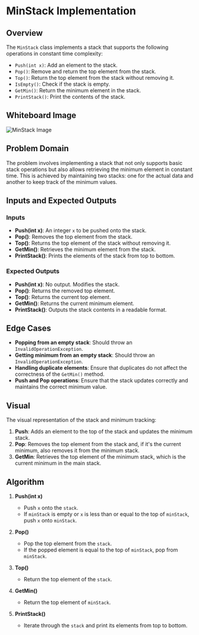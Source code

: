 ﻿# MinStack Implementation

## Overview

The `MinStack` class implements a stack that supports the following operations in constant time complexity:
- `Push(int x)`: Add an element to the stack.
- `Pop()`: Remove and return the top element from the stack.
- `Top()`: Return the top element from the stack without removing it.
- `IsEmpty()`: Check if the stack is empty.
- `GetMin()`: Return the minimum element in the stack.
- `PrintStack()`: Print the contents of the stack.

## Whiteboard Image

![MinStack Image](https://github.com/nooralbonne/challenges-and-data-structures1/blob/Min-Stack/Data-Structures/Stack%20%26%20Queue/StackAndQueue/MinStack/MinStacks.jpg)

## Problem Domain

The problem involves implementing a stack that not only supports basic stack operations but also allows retrieving the minimum element in constant time. This is achieved by maintaining two stacks: one for the actual data and another to keep track of the minimum values.

## Inputs and Expected Outputs

### Inputs
- **Push(int x)**: An integer `x` to be pushed onto the stack.
- **Pop()**: Removes the top element from the stack.
- **Top()**: Returns the top element of the stack without removing it.
- **GetMin()**: Retrieves the minimum element from the stack.
- **PrintStack()**: Prints the elements of the stack from top to bottom.

### Expected Outputs
- **Push(int x)**: No output. Modifies the stack.
- **Pop()**: Returns the removed top element.
- **Top()**: Returns the current top element.
- **GetMin()**: Returns the current minimum element.
- **PrintStack()**: Outputs the stack contents in a readable format.

## Edge Cases

- **Popping from an empty stack**: Should throw an `InvalidOperationException`.
- **Getting minimum from an empty stack**: Should throw an `InvalidOperationException`.
- **Handling duplicate elements**: Ensure that duplicates do not affect the correctness of the `GetMin()` method.
- **Push and Pop operations**: Ensure that the stack updates correctly and maintains the correct minimum value.

## Visual

The visual representation of the stack and minimum tracking:
1. **Push**: Adds an element to the top of the stack and updates the minimum stack.
2. **Pop**: Removes the top element from the stack and, if it's the current minimum, also removes it from the minimum stack.
3. **GetMin**: Retrieves the top element of the minimum stack, which is the current minimum in the main stack.

## Algorithm

1. **Push(int x)**
   - Push `x` onto the `stack`.
   - If `minStack` is empty or `x` is less than or equal to the top of `minStack`, push `x` onto `minStack`.

2. **Pop()**
   - Pop the top element from the `stack`.
   - If the popped element is equal to the top of `minStack`, pop from `minStack`.

3. **Top()**
   - Return the top element of the `stack`.

4. **GetMin()**
   - Return the top element of `minStack`.

5. **PrintStack()**
   - Iterate through the `stack` and print its elements from top to bottom.

